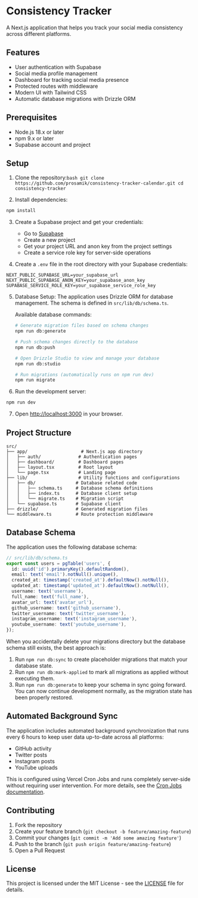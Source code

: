 # Consistency Tracker

A Next.js application that helps you track your social media consistency across different platforms.

## Features

- User authentication with Supabase
- Social media profile management
- Dashboard for tracking social media presence
- Protected routes with middleware
- Modern UI with Tailwind CSS
- Automatic database migrations with Drizzle ORM

## Prerequisites

- Node.js 18.x or later
- npm 9.x or later
- Supabase account and project

## Setup

1. Clone the repository:```bash
git clone https://github.com/prosamik/consistency-tracker-calendar.git
cd consistency-tracker```

2. Install dependencies:
```bash
npm install
```

3. Create a Supabase project and get your credentials:
   - Go to [Supabase](https://supabase.com)
   - Create a new project
   - Get your project URL and anon key from the project settings
   - Create a service role key for server-side operations

4. Create a `.env` file in the root directory with your Supabase credentials:
```env
NEXT_PUBLIC_SUPABASE_URL=your_supabase_url
NEXT_PUBLIC_SUPABASE_ANON_KEY=your_supabase_anon_key
SUPABASE_SERVICE_ROLE_KEY=your_supabase_service_role_key
```

5. Database Setup:
   The application uses Drizzle ORM for database management. The schema is defined in `src/lib/db/schema.ts`.
   
   Available database commands:
   ```bash
   # Generate migration files based on schema changes
   npm run db:generate
   
   # Push schema changes directly to the database
   npm run db:push
   
   # Open Drizzle Studio to view and manage your database
   npm run db:studio
   
   # Run migrations (automatically runs on npm run dev)
   npm run migrate
   ```

6. Run the development server:
```bash
npm run dev
```

7. Open [http://localhost:3000](http://localhost:3000) in your browser.

## Project Structure

```
src/
├── app/                    # Next.js app directory
│   ├── auth/              # Authentication pages
│   ├── dashboard/         # Dashboard pages
│   ├── layout.tsx         # Root layout
│   └── page.tsx           # Landing page
├── lib/                   # Utility functions and configurations
│   ├── db/               # Database related code
│   │   ├── schema.ts     # Database schema definitions
│   │   ├── index.ts      # Database client setup
│   │   └── migrate.ts    # Migration script
│   └── supabase.ts       # Supabase client
├── drizzle/              # Generated migration files
└── middleware.ts         # Route protection middleware
```

## Database Schema
The application uses the following database schema:

```typescript
// src/lib/db/schema.ts
export const users = pgTable('users', {
  id: uuid('id').primaryKey().defaultRandom(),
  email: text('email').notNull().unique(),
  created_at: timestamp('created_at').defaultNow().notNull(),
  updated_at: timestamp('updated_at').defaultNow().notNull(),
  username: text('username'),
  full_name: text('full_name'),
  avatar_url: text('avatar_url'),
  github_username: text('github_username'),
  twitter_username: text('twitter_username'),
  instagram_username: text('instagram_username'),
  youtube_username: text('youtube_username'),
});
```

When you accidentally delete your migrations directory but the database schema still exists, the best approach is:
1. Run `npm run db:sync` to create placeholder migrations that match your database state.
2. Run `npm run db:mark-applied` to mark all migrations as applied without executing them.
3. Run `npm run db:generate` to keep your schema in sync going forward.
You can now continue development normally, as the migration state has been properly restored.

## Automated Background Sync

The application includes automated background synchronization that runs every 6 hours to keep user data up-to-date across all platforms:

- GitHub activity
- Twitter posts
- Instagram posts
- YouTube uploads

This is configured using Vercel Cron Jobs and runs completely server-side without requiring user intervention. For more details, see the [Cron Jobs documentation](docs/cron-jobs.md).

## Contributing

1. Fork the repository
2. Create your feature branch (`git checkout -b feature/amazing-feature`)
3. Commit your changes (`git commit -m 'Add some amazing feature'`)
4. Push to the branch (`git push origin feature/amazing-feature`)
5. Open a Pull Request

## License

This project is licensed under the MIT License - see the [LICENSE](LICENSE) file for details.


